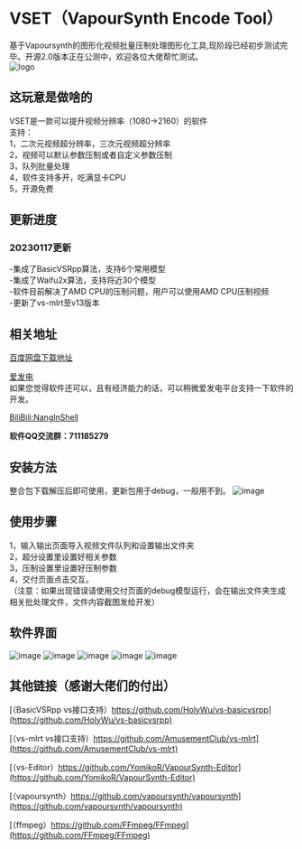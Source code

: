 # VSET（VapourSynth Encode Tool）
基于Vapoursynth的图形化视频批量压制处理图形化工具,现阶段已经初步测试完毕。开源2.0版本正在公测中，欢迎各位大佬帮忙测试。   
![logo](https://user-images.githubusercontent.com/72263191/212935212-516e32a0-5171-4dc0-907e-d5162af4ce2d.png)
## 这玩意是做啥的
VSET是一款可以提升视频分辨率（1080->2160）的软件   
支持：   
1，二次元视频超分辨率，三次元视频超分辨率   
2，视频可以默认参数压制或者自定义参数压制   
3，队列批量处理   
4，软件支持多开，吃满显卡CPU   
5，开源免费   
## 更新进度
### 20230117更新
-集成了BasicVSRpp算法，支持6个常用模型   
-集成了Waifu2x算法，支持将近30个模型   
-软件目前解决了AMD CPU的压制问题，用户可以使用AMD CPU压制视频   
-更新了vs-mlrt至v13版本

## 相关地址
[百度网盘下载地址](https://pan.baidu.com/s/1Lq1frEIHFmN-mJlWsmmX6g?pwd=Nang)

[爱发电](https://afdian.net/a/NangInShell)   
如果您觉得软件还可以，且有经济能力的话，可以稍微爱发电平台支持一下软件的开发。

[BiliBili:NangInShell](https://space.bilibili.com/335908558)   

**软件QQ交流群：711185279**
## 安装方法
整合包下载解压后即可使用，更新包用于debug，一般用不到。
![image](https://user-images.githubusercontent.com/72263191/212929996-4cf59811-faef-4b57-b3a7-543986414e5a.png)

## 使用步骤   
1，输入输出页面导入视频文件队列和设置输出文件夹   
2，超分设置里设置好相关参数   
3，压制设置里设置好压制参数   
4，交付页面点击交互。   
（注意：如果出现错误请使用交付页面的debug模型运行，会在输出文件夹生成相关批处理文件，文件内容截图发给开发）   
## 软件界面
![image](https://user-images.githubusercontent.com/72263191/212924504-eebf637b-c327-4b33-bcfb-e4dbe00e5862.png "软件主界面")
![image](https://user-images.githubusercontent.com/72263191/212927595-b094dfcb-ccde-4c7f-b37a-53dd921e1605.png)
![image](https://user-images.githubusercontent.com/72263191/212927649-bd8afe86-3e64-410f-9237-34ddd9093d2f.png)
![image](https://user-images.githubusercontent.com/72263191/212927683-23b31165-a1a3-4bac-bc36-838fab097004.png)
![image](https://user-images.githubusercontent.com/72263191/212927706-d8b9b500-6c46-4b37-a7f0-23afb50e66df.png)

## 其他链接（感谢大佬们的付出）
[（BasicVSRpp vs接口支持）https://github.com/HolyWu/vs-basicvsrpp](https://github.com/HolyWu/vs-basicvsrpp)

[（vs-mlrt vs接口支持）https://github.com/AmusementClub/vs-mlrt](https://github.com/AmusementClub/vs-mlrt)

[（vs-Editor）https://github.com/YomikoR/VapourSynth-Editor](https://github.com/YomikoR/VapourSynth-Editor)

[（vapoursynth）https://github.com/vapoursynth/vapoursynth](https://github.com/vapoursynth/vapoursynth)

[（ffmpeg）https://github.com/FFmpeg/FFmpeg](https://github.com/FFmpeg/FFmpeg)
